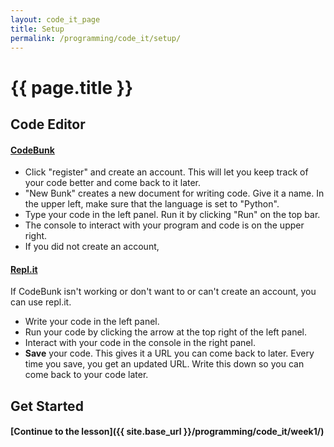 ```yaml
---
layout: code_it_page
title: Setup
permalink: /programming/code_it/setup/
---
```


# <i class="fa fa-desktop fa-fw fa-lg fa-left"></i>{{ page.title }}

## Code Editor

#### [CodeBunk](http://codebunk.com/)

- Click "register" and create an account. This will let you keep track of your code better and come back to it later.
- "New Bunk" creates a new document for writing code. Give it a name. In the upper left, make sure that the language is set to "Python".
- Type your code in the left panel. Run it by clicking "Run" on the top bar.
- The console to interact with your program and code is on the upper right.
- If you did not create an account, 

#### [Repl.it](http://repl.it/)

If CodeBunk isn't working or don't want to or can't create an account, you can use repl.it.

- Write your code in the left panel.
- Run your code by clicking the arrow at the top right of the left panel.
- Interact with your code in the console in the right panel.
- **Save** your code. This gives it a URL you can come back to later. Every time you save, you get an updated URL. Write this down so you can come back to your code later.

## Get Started

#### [Continue to the lesson]({{ site.base_url }}/programming/code_it/week1/)